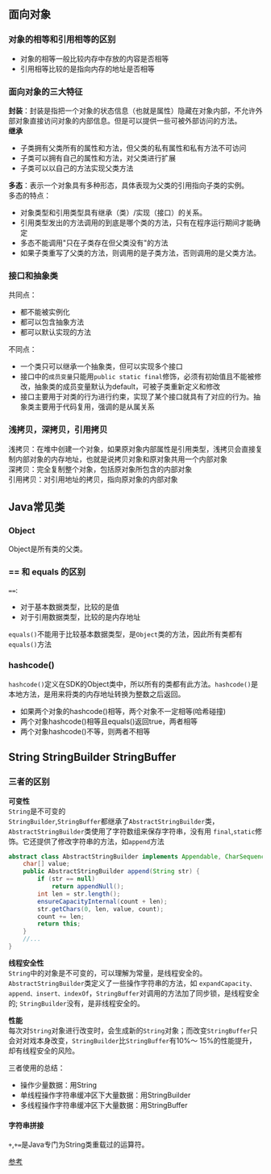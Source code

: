 ## 面向对象

### 对象的相等和引用相等的区别
- 对象的相等一般比较内存中存放的内容是否相等
- 引用相等比较的是指向内存的地址是否相等

### 面向对象的三大特征
**封装**：封装是指把一个对象的状态信息（也就是属性）隐藏在对象内部，不允许外部对象直接访问对象的内部信息。但是可以提供一些可被外部访问的方法。  
**继承**  
- 子类拥有父类所有的属性和方法，但父类的私有属性和私有方法不可访问
- 子类可以拥有自己的属性和方法，对父类进行扩展
- 子类可以以自己的方法实现父类方法  

**多态**：表示一个对象具有多种形态，具体表现为父类的引用指向子类的实例。  
多态的特点：  
- 对象类型和引用类型具有继承（类）/实现（接口）的关系。
- 引用类型发出的方法调用的到底是哪个类的方法，只有在程序运行期间才能确定
- 多态不能调用"只在子类存在但父类没有"的方法
- 如果子类重写了父类的方法，则调用的是子类方法，否则调用的是父类方法。

### 接口和抽象类
共同点：  
- 都不能被实例化
- 都可以包含抽象方法
- 都可以默认实现的方法

不同点：  
- 一个类只可以继承一个抽象类，但可以实现多个接口
- 接口中的`成员变量`只能用`public static final`修饰，必须有初始值且不能被修改，抽象类的成员变量默认为default，可被子类重新定义和修改
- 接口主要用于对类的行为进行约束，实现了某个接口就具有了对应的行为。抽象类主要用于代码复用，强调的是从属关系

### 浅拷贝，深拷贝，引用拷贝
浅拷贝：在堆中创建一个对象，如果原对象内部属性是引用类型，浅拷贝会直接复制内部对象的内存地址，也就是说拷贝对象和原对象共用一个内部对象  
深拷贝：完全复制整个对象，包括原对象所包含的内部对象  
引用拷贝：对引用地址的拷贝，指向原对象的内部对象

## Java常见类
### Object
Object是所有类的父类。

### == 和 equals 的区别
`==`:  
- 对于基本数据类型，比较的是值
- 对于引用数据类型，比较的是内存地址

`equals()`不能用于比较基本数据类型，是`Object`类的方法，因此所有类都有`equals()`方法
 
### hashcode()
`hashcode()`定义在SDK的Object类中，所以所有的类都有此方法。`hashcode()`是本地方法，是用来将类的内存地址转换为整数之后返回。

- 如果两个对象的hashcode()相等，两个对象不一定相等(哈希碰撞)
- 两个对象hashcode()相等且equals()返回true，两者相等
- 两个对象hashcode()不等，则两者不相等

## String StringBuilder StringBuffer
### 三者的区别
**可变性**  
`String`是不可变的  
`StringBuilder`,`StringBuffer`都继承了`AbstractStringBuilder`类，`AbstractStringBuilder`类使用了字符数组来保存字符串，没有用
`final`,`static`修饰。它还提供了修改字符串的方法，如`append`方法
```java
abstract class AbstractStringBuilder implements Appendable, CharSequence {
    char[] value;
    public AbstractStringBuilder append(String str) {
        if (str == null)
            return appendNull();
        int len = str.length();
        ensureCapacityInternal(count + len);
        str.getChars(0, len, value, count);
        count += len;
        return this;
    }
    //...
}
```  
**线程安全性**  
`String`中的对象是不可变的，可以理解为常量，是线程安全的。`AbstractStringBuilder`类定义了一些操作字符串的方法，如 `expandCapacity、
append、insert、indexOf`，`StringBuffer`对调用的方法加了同步锁，是线程安全的; `StringBuilder`没有，是非线程安全的。

**性能**  
每次对`String`对象进行改变时，会生成新的`String`对象；而改变`StringBuffer`只会对对戏本身改变，`StringBuilder`比`StringBuffer`有10%～
15%的性能提升，却有线程安全的风险。

三者使用的总结：  
- 操作少量数据：用String  
- 单线程操作字符串缓冲区下大量数据：用StringBuilder
- 多线程操作字符串缓冲区下大量数据：用StringBuffer

#### 字符串拼接
`+`,`+=`是Java专门为String类重载过的运算符。



[参考](https://github.com/Snailclimb/JavaGuide/blob/main/docs/java/basis/java-basic-questions-02.md)